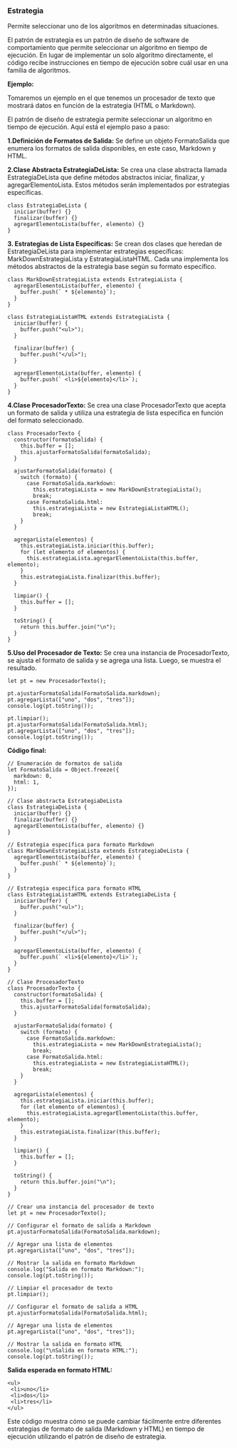 ### Estrategia

Permite seleccionar uno de los algoritmos en determinadas situaciones.

El patrón de estrategia es un patrón de diseño de software de comportamiento que permite seleccionar un algoritmo en tiempo de ejecución. En lugar de implementar un solo algoritmo directamente, el código recibe instrucciones en tiempo de ejecución sobre cuál usar en una familia de algoritmos.

**Ejemplo:**

Tomaremos un ejemplo en el que tenemos un procesador de texto que mostrará datos en función de la estrategia (HTML o Markdown).

El patrón de diseño de estrategia permite seleccionar un algoritmo en tiempo de ejecución. Aquí está el ejemplo paso a paso:

**1.Definición de Formatos de Salida:** Se define un objeto FormatoSalida que enumera los formatos de salida disponibles, en este caso, Markdown y HTML.

**2.Clase Abstracta EstrategiaDeLista:** Se crea una clase abstracta llamada EstrategiaDeLista que define métodos abstractos iniciar, finalizar, y agregarElementoLista. Estos métodos serán implementados por estrategias específicas.

```
class EstrategiaDeLista {
  iniciar(buffer) {}
  finalizar(buffer) {}
  agregarElementoLista(buffer, elemento) {}
}

```

**3. Estrategias de Lista Específicas:**
Se crean dos clases que heredan de EstrategiaDeLista para implementar estrategias específicas: MarkDownEstrategiaLista y EstrategiaListaHTML. Cada una implementa los métodos abstractos de la estrategia base según su formato específico.

```
class MarkDownEstrategiaLista extends EstrategiaLista {
  agregarElementoLista(buffer, elemento) {
    buffer.push(` * ${elemento}`);
  }
}

class EstrategiaListaHTML extends EstrategiaLista {
  iniciar(buffer) {
    buffer.push("<ul>");
  }

  finalizar(buffer) {
    buffer.push("</ul>");
  }

  agregarElementoLista(buffer, elemento) {
    buffer.push(` <li>${elemento}</li>`);
  }
}

```

**4.Clase ProcesadorTexto:** Se crea una clase ProcesadorTexto que acepta un formato de salida y utiliza una estrategia de lista específica en función del formato seleccionado.

```
class ProcesadorTexto {
  constructor(formatoSalida) {
    this.buffer = [];
    this.ajustarFormatoSalida(formatoSalida);
  }

  ajustarFormatoSalida(formato) {
    switch (formato) {
      case FormatoSalida.markdown:
        this.estrategiaLista = new MarkDownEstrategiaLista();
        break;
      case FormatoSalida.html:
        this.estrategiaLista = new EstrategiaListaHTML();
        break;
    }
  }

  agregarLista(elementos) {
    this.estrategiaLista.iniciar(this.buffer);
    for (let elemento of elementos) {
      this.estrategiaLista.agregarElementoLista(this.buffer, elemento);
    }
    this.estrategiaLista.finalizar(this.buffer);
  }

  limpiar() {
    this.buffer = [];
  }

  toString() {
    return this.buffer.join("\n");
  }
}

```

**5.Uso del Procesador de Texto:** Se crea una instancia de ProcesadorTexto, se ajusta el formato de salida y se agrega una lista. Luego, se muestra el resultado.

```
let pt = new ProcesadorTexto();

pt.ajustarFormatoSalida(FormatoSalida.markdown);
pt.agregarLista(["uno", "dos", "tres"]);
console.log(pt.toString());

pt.limpiar();
pt.ajustarFormatoSalida(FormatoSalida.html);
pt.agregarLista(["uno", "dos", "tres"]);
console.log(pt.toString());

```

**Código final:**

```
// Enumeración de formatos de salida
let FormatoSalida = Object.freeze({
  markdown: 0,
  html: 1,
});

// Clase abstracta EstrategiaDeLista
class EstrategiaDeLista {
  iniciar(buffer) {}
  finalizar(buffer) {}
  agregarElementoLista(buffer, elemento) {}
}

// Estrategia específica para formato Markdown
class MarkDownEstrategiaLista extends EstrategiaDeLista {
  agregarElementoLista(buffer, elemento) {
    buffer.push(` * ${elemento}`);
  }
}

// Estrategia específica para formato HTML
class EstrategiaListaHTML extends EstrategiaDeLista {
  iniciar(buffer) {
    buffer.push("<ul>");
  }

  finalizar(buffer) {
    buffer.push("</ul>");
  }

  agregarElementoLista(buffer, elemento) {
    buffer.push(` <li>${elemento}</li>`);
  }
}

// Clase ProcesadorTexto
class ProcesadorTexto {
  constructor(formatoSalida) {
    this.buffer = [];
    this.ajustarFormatoSalida(formatoSalida);
  }

  ajustarFormatoSalida(formato) {
    switch (formato) {
      case FormatoSalida.markdown:
        this.estrategiaLista = new MarkDownEstrategiaLista();
        break;
      case FormatoSalida.html:
        this.estrategiaLista = new EstrategiaListaHTML();
        break;
    }
  }

  agregarLista(elementos) {
    this.estrategiaLista.iniciar(this.buffer);
    for (let elemento of elementos) {
      this.estrategiaLista.agregarElementoLista(this.buffer, elemento);
    }
    this.estrategiaLista.finalizar(this.buffer);
  }

  limpiar() {
    this.buffer = [];
  }

  toString() {
    return this.buffer.join("\n");
  }
}

// Crear una instancia del procesador de texto
let pt = new ProcesadorTexto();

// Configurar el formato de salida a Markdown
pt.ajustarFormatoSalida(FormatoSalida.markdown);

// Agregar una lista de elementos
pt.agregarLista(["uno", "dos", "tres"]);

// Mostrar la salida en formato Markdown
console.log("Salida en formato Markdown:");
console.log(pt.toString());

// Limpiar el procesador de texto
pt.limpiar();

// Configurar el formato de salida a HTML
pt.ajustarFormatoSalida(FormatoSalida.html);

// Agregar una lista de elementos
pt.agregarLista(["uno", "dos", "tres"]);

// Mostrar la salida en formato HTML
console.log("\nSalida en formato HTML:");
console.log(pt.toString());

```

**Salida esperada en formato HTML:**

```
<ul>
 <li>uno</li>
 <li>dos</li>
 <li>tres</li>
</ul>

```

Este código muestra cómo se puede cambiar fácilmente entre diferentes estrategias de formato de salida (Markdown y HTML) en tiempo de ejecución utilizando el patrón de diseño de estrategia.
